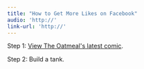 ```yaml
---
title: "How to Get More Likes on Facebook"
audio: 'http://'
link-url: 'http://'
---
```

<p>Step 1: <a href="http://theoatmeal.com/comics/facebook_likes">View The Oatmeal's latest comic</a>.</p>
<p>Step 2: Build a tank.</p>
